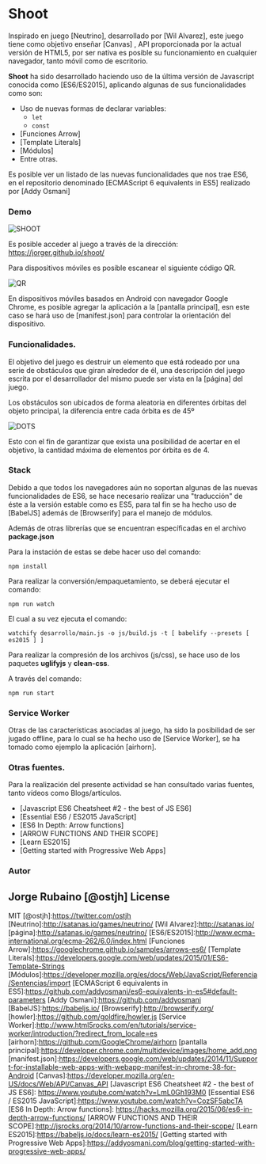 # Shoot

Inspirado en juego [Neutrino], desarrollado por [Wil Alvarez], este juego tiene como objetivo enseñar [Canvas] , 
API proporcionada por la actual versión de HTML5, por ser nativa es posible su funcionamiento en cualquier navegador, 
tanto móvil como de escritorio.

**Shoot** ha sido desarrollado haciendo uso de la última versión de Javascript conocida como [ES6/ES2015], 
aplicando algunas de sus funcionalidades como son:

* Uso de nuevas formas de declarar variables: 
  * ``let`` 
  * ``const``
* [Funciones Arrow]
* [Template Literals]
* [Módulos]
* Entre otras.

Es posible ver un listado de las nuevas funcionalidades que nos trae ES6, en el repositorio denominado 
[ECMAScript 6 equivalents in ES5] realizado por [Addy Osmani]

### Demo

![SHOOT](https://dl.dropboxusercontent.com/u/181689/imgshoot/shoot.gif)

Es posible acceder al juego a través de la dirección: https://jorger.github.io/shoot/

Para dispositivos móviles es posible escanear el siguiente código QR.

![QR](https://dl.dropboxusercontent.com/u/181689/imgshoot/qr.png)

En dispositivos móviles basados en Android con navegador Google Chrome, es posible agregar la aplicación a la [pantalla principal], 
esn este caso se hará uso de [manifest.json] para controlar la orientación del dispositivo.

### Funcionalidades.

El objetivo del juego es destruir un elemento que está rodeado por una serie de obstáculos que giran alrededor de él, 
una descripción del juego escrita por el desarrollador del mismo puede ser vista en la [página] del juego.

Los obstáculos son ubicados de forma aleatoria en diferentes órbitas del objeto principal, 
la diferencia entre cada órbita es de 45º 

![DOTS](https://dl.dropboxusercontent.com/u/181689/imgshoot/circle.gif)

Esto con el fin de garantizar que exista una posibilidad de acertar en el objetivo, la cantidad máxima de elementos por órbita es de 4.

### Stack

Debido a que todos los navegadores aún no soportan algunas de las nuevas funcionalidades de ES6, se hace necesario realizar una "traducción" 
de éste a la versión estable como es ES5, para tal fin se ha hecho uso de [BabelJS] además de [Browserify] para el manejo de módulos.

Además de otras librerías que se encuentran específicadas en el archivo **package.json**

Para la instación de estas se debe hacer uso del comando:

```
npm install
```

Para realizar la conversión/empaquetamiento, se deberá ejecutar el comando:

```
npm run watch
```

El cual a su vez ejecuta el comando:

```
watchify desarrollo/main.js -o js/build.js -t [ babelify --presets [ es2015 ] ]
```

Para realizar la compresión de los archivos (js/css), se hace uso de los paquetes **uglifyjs** y **clean-css**.

A través del comando:

```
npm run start
```

### Service Worker

Otras de las características asociadas al juego, ha sido la posibilidad de ser jugado offline, para lo cual se ha hecho uso de 
[Service Worker], se ha tomado como ejemplo la aplicación [airhorn].


### Otras fuentes.

Para la realización del presente actividad se han consultado varias fuentes, tanto vídeos como Blogs/artículos.

* [Javascript ES6 Cheatsheet #2 - the best of JS ES6]
* [Essential ES6 / ES2015 JavaScript]
* [ES6 In Depth: Arrow functions]
* [ARROW FUNCTIONS AND THEIR SCOPE]
* [Learn ES2015]
* [Getting started with Progressive Web Apps]


### Autor
Jorge Rubaino [@ostjh]
License
----
MIT
[@ostjh]:https://twitter.com/ostjh
[Neutrino]:http://satanas.io/games/neutrino/
[Wil Alvarez]:http://satanas.io/
[página]:http://satanas.io/games/neutrino/
[ES6/ES2015]:http://www.ecma-international.org/ecma-262/6.0/index.html
[Funciones Arrow]:https://googlechrome.github.io/samples/arrows-es6/
[Template Literals]:https://developers.google.com/web/updates/2015/01/ES6-Template-Strings
[Módulos]:https://developer.mozilla.org/es/docs/Web/JavaScript/Referencia/Sentencias/import
[ECMAScript 6 equivalents in ES5]:https://github.com/addyosmani/es6-equivalents-in-es5#default-parameters
[Addy Osmani]:https://github.com/addyosmani
[BabelJS]:https://babeljs.io/
[Browserify]:http://browserify.org/
[howler]:https://github.com/goldfire/howler.js
[Service Worker]:http://www.html5rocks.com/en/tutorials/service-worker/introduction/?redirect_from_locale=es
[airhorn]:https://github.com/GoogleChrome/airhorn
[pantalla principal]:https://developer.chrome.com/multidevice/images/home_add.png
[manifest.json]:https://developers.google.com/web/updates/2014/11/Support-for-installable-web-apps-with-webapp-manifest-in-chrome-38-for-Android
[Canvas]:https://developer.mozilla.org/en-US/docs/Web/API/Canvas_API
[Javascript ES6 Cheatsheet #2 - the best of JS ES6]: https://www.youtube.com/watch?v=LmL0Gh193M0
[Essential ES6 / ES2015 JavaScript]:https://www.youtube.com/watch?v=CozSF5abcTA
[ES6 In Depth: Arrow functions]: https://hacks.mozilla.org/2015/06/es6-in-depth-arrow-functions/
[ARROW FUNCTIONS AND THEIR SCOPE]:http://jsrocks.org/2014/10/arrow-functions-and-their-scope/
[Learn ES2015]:https://babeljs.io/docs/learn-es2015/
[Getting started with Progressive Web Apps]:https://addyosmani.com/blog/getting-started-with-progressive-web-apps/



